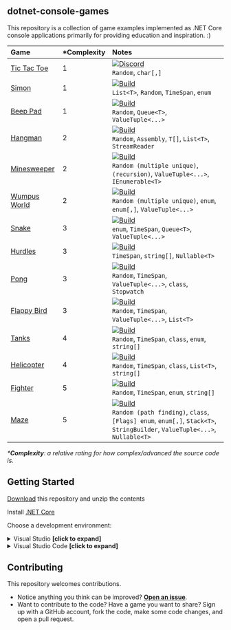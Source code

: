 ## dotnet-console-games

This repository is a collection of game examples implemented as .NET Core console applications primarily for providing education and inspiration. :)

|Game|\*Complexity|Notes|
|:-|:-|:-|
|[Tic Tac Toe](https://github.com/ZacharyPatten/dotnet-console-games/tree/master/Projects/Tic%20Tac%20Toe)|1|<a href="https://github.com/ZacharyPatten/dotnet-console-games/actions?query=workflow%3A%22Tic+Tac+Toe+Build%22"><img src="https://github.com/ZacharyPatten/dotnet-console-games/workflows/Tic%20Tac%20Toe%20Build/badge.svg" title="Goto Build" alt="Discord"></a><br>`Random`, `char[,]`|
|[Simon](https://github.com/ZacharyPatten/dotnet-console-games/tree/master/Projects/Simon)|1|<a href="https://github.com/ZacharyPatten/dotnet-console-games/actions?query=workflow%3A%22Simon+Build%22"><img src="https://github.com/ZacharyPatten/dotnet-console-games/workflows/Simon%20Build/badge.svg" title="Goto Build" alt="Build"></a><br>`List<T>`, `Random`, `TimeSpan`, `enum`|
|[Beep Pad](https://github.com/ZacharyPatten/dotnet-console-games/tree/master/Projects/Beep%20Pad)|1|<a href="https://github.com/ZacharyPatten/dotnet-console-games/actions?query=workflow%3A%22Beep+Pad+Build%22"><img src="https://github.com/ZacharyPatten/dotnet-console-games/workflows/Beep%20Pad%20Build/badge.svg" title="Goto Build" alt="Build"></a><br>`Random`, `Queue<T>`, `ValueTuple<...>`|
|[Hangman](https://github.com/ZacharyPatten/dotnet-console-games/tree/master/Projects/Hangman)|2|<a href="https://github.com/ZacharyPatten/dotnet-console-games/actions?query=workflow%3A%22Hangman+Build%22"><img src="https://github.com/ZacharyPatten/dotnet-console-games/workflows/Hangman%20Build/badge.svg" title="Goto Build" alt="Build"></a><br>`Random`, `Assembly`, `T[]`, `List<T>`, `StreamReader`|
|[Minesweeper](https://github.com/ZacharyPatten/dotnet-console-games/tree/master/Projects/Minesweeper)|2|<a href="https://github.com/ZacharyPatten/dotnet-console-games/actions?query=workflow%3A%22Minesweeper+Build%22"><img src="https://github.com/ZacharyPatten/dotnet-console-games/workflows/Minesweeper%20Build/badge.svg" title="Goto Build" alt="Build"></a><br>`Random (multiple unique)`, `(recursion)`, `ValueTuple<...>`, `IEnumerable<T>`|
|[Wumpus World](https://github.com/ZacharyPatten/dotnet-console-games/tree/master/Projects/Wumpus%20World)|2|<a href="https://github.com/ZacharyPatten/dotnet-console-games/actions?query=workflow%3A%22Wumpus+World+Build%22"><img src="https://github.com/ZacharyPatten/dotnet-console-games/workflows/Wumpus%20World%20Build/badge.svg" title="Goto Build" alt="Build"></a><br>`Random (multiple unique)`, `enum`, `enum[,]`, `ValueTuple<...>`|
|[Snake](https://github.com/ZacharyPatten/dotnet-console-games/blob/master/Projects/Snake)|3|<a href="https://github.com/ZacharyPatten/dotnet-console-games/actions?query=workflow%3A%22Snake+Build%22"><img src="https://github.com/ZacharyPatten/dotnet-console-games/workflows/Snake%20Build/badge.svg" title="Goto Build" alt="Build"></a><br>`enum`, `TimeSpan`, `Queue<T>`, `ValueTuple<...>`|
|[Hurdles](https://github.com/ZacharyPatten/dotnet-console-games/blob/master/Projects/Hurdles)|3|<a href="https://github.com/ZacharyPatten/dotnet-console-games/actions?query=workflow%3A%22Hurdles+Build%22"><img src="https://github.com/ZacharyPatten/dotnet-console-games/workflows/Hurdles%20Build/badge.svg" title="Goto Build" alt="Build"></a><br>`TimeSpan`, `string[]`, `Nullable<T>`|
|[Pong](https://github.com/ZacharyPatten/dotnet-console-games/blob/master/Projects/Pong)|3|<a href="https://github.com/ZacharyPatten/dotnet-console-games/actions?query=workflow%3A%22Pong+Build%22"><img src="https://github.com/ZacharyPatten/dotnet-console-games/workflows/Pong%20Build/badge.svg" title="Goto Build" alt="Build"></a><br>`Random`, `TimeSpan`, `ValueTuple<...>`, `class`, `Stopwatch`|
|[Flappy Bird](https://github.com/ZacharyPatten/dotnet-console-games/blob/master/Projects/Flappy%20Bird)|3|<a href="https://github.com/ZacharyPatten/dotnet-console-games/actions?query=workflow%3A%22Flappy+Bird+Build%22"><img src="https://github.com/ZacharyPatten/dotnet-console-games/workflows/Flappy%20Bird%20Build/badge.svg" title="Goto Build" alt="Build"></a><br>`Random`, `TimeSpan`, `ValueTuple<...>`, `List<T>`|
|[Tanks](https://github.com/ZacharyPatten/dotnet-console-games/blob/master/Projects/Tanks)|4|<a href="https://github.com/ZacharyPatten/dotnet-console-games/actions?query=workflow%3A%22Tanks+Build%22"><img src="https://github.com/ZacharyPatten/dotnet-console-games/workflows/Tanks%20Build/badge.svg" title="Goto Build" alt="Build"></a><br>`Random`, `TimeSpan`, `class`, `enum`, `string[]`|
|[Helicopter](https://github.com/ZacharyPatten/dotnet-console-games/blob/master/Projects/Helicopter)|4|<a href="https://github.com/ZacharyPatten/dotnet-console-games/actions?query=workflow%3A%22Helicopter+Build%22"><img src="https://github.com/ZacharyPatten/dotnet-console-games/workflows/Helicopter%20Build/badge.svg" title="Goto Build" alt="Build"></a><br>`Random`, `TimeSpan`, `class`, `List<T>`, `string[]`|
|[Fighter](https://github.com/ZacharyPatten/dotnet-console-games/blob/master/Projects/Fighter)|5|<a href="https://github.com/ZacharyPatten/dotnet-console-games/actions?query=workflow%3A%22Fighter+Build%22"><img src="https://github.com/ZacharyPatten/dotnet-console-games/workflows/Fighter%20Build/badge.svg" title="Goto Build" alt="Build"></a><br>`Random`, `TimeSpan`, `enum`, `string[]`|
|[Maze](https://github.com/ZacharyPatten/dotnet-console-games/blob/master/Projects/Maze)|5|<a href="https://github.com/ZacharyPatten/dotnet-console-games/actions?query=workflow%3A%22Maze+Build%22"><img src="https://github.com/ZacharyPatten/dotnet-console-games/workflows/Maze%20Build/badge.svg" title="Goto Build" alt="Build"></a><br>`Random (path finding)`, `class`, `[Flags] enum`, `enum[,]`, `Stack<T>`, `StringBuilder`, `ValueTuple<...>`, `Nullable<T>`|

_\***Complexity**: a relative rating for how complex/advanced the source code is._

## Getting Started

[Download](https://github.com/ZacharyPatten/dotnet-console-games/archive/master.zip) this repository and unzip the contents

Install [.NET Core](https://docs.microsoft.com/dotnet/core/)

Choose a development environment:

<details>
<summary>Visual Studio <strong>[click to expand]</strong></summary>
<p>

Install [Visual Studio](https://visualstudio.microsoft.com/)

Make sure you select the `.NET Core` options during installation. If you forget, you can modify your installation using the Visual Studio Installer to add them.

Open the **dotnet-console-games.sln** solution file in Visual Studio.

</p>
</details>

<details>
<summary>Visual Studio Code <strong>[click to expand]</strong></summary>
<p>

Install [Visual Studio Code](https://visualstudio.microsoft.com/)

Install the `ms-vscode.csharp` extension inside Visual Studio Code.

Open the **root folder** of the of this repository in Visual Studio Code.

</p>
</details>

## Contributing

This repository welcomes contributions.

- Notice anything you think can be improved? **[Open an issue](https://github.com/ZacharyPatten/dotnet-console-games/issues/new)**.
- Want to contribute to the code? Have a game you want to share? Sign up with a GitHub account, fork the code, make some code changes, and open a pull request.
